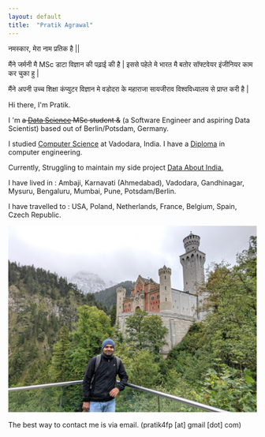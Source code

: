 ```yaml
---
layout: default
title:  "Pratik Agrawal"
---
```


नमस्कार, मेरा नाम प्रतिक है || 

मैंने जर्मनी मै MSc डाटा विज्ञान की पढ़ाई की है \| इससे पहेले मे भारत मै बतोर सॉफ्टवेयर इंजीनियर काम कर चुका हु \|

मैंने अपनी उच्च शिक्षा कंप्युटर विज्ञान मे वडोदरा के महाराजा सायजीराव विश्वविध्यालय से प्राप्त करी है \|


Hi there, I'm Pratik.
  
I 'm ~~a [Data Science](https://www.uni-potsdam.de/en/university-of-potsdam) MSc student &~~ (a Software Engineer and aspiring Data Scientist) based out of Berlin/Potsdam, Germany. 

I studied [Computer Science](http://www.msubaroda.ac.in) at Vadodara, India. I have a [Diploma](http://www.nirmauni.ac.in) in computer engineering.

Currently, Struggling to maintain my side project [Data About India.](http://dataaboutindia.wordpress.com/)

I have lived in : Ambaji, Karnavati (Ahmedabad), Vadodara, Gandhinagar, Mysuru, Bengaluru, Mumbai, Pune, Potsdam/Berlin.

I have travelled to : USA, Poland, Netherlands, France, Belgium, Spain, Czech Republic.


![me](images/pa.jpg)



The best way to contact me is via email. (pratik4fp [at] gmail [dot] com) 




